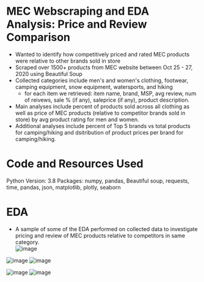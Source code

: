 # MEC Webscraping and EDA Analysis: Price and Review Comparison 
- Wanted to identify how competitively priced and rated MEC products were relative to other brands sold in store 
- Scraped over 1500+ products from MEC website between Oct 25 - 27, 2020 using Beautiful Soup
- Collected categories include men's and women's clothing, footwear, camping equipment, snow equipment, watersports, and hiking 
  - for each item we retrieved: item name, brand, MSP, avg review, num of reivews, sale % (if any), saleprice (if any), product description.
- Main analyses include percent of products sold across all clothing as well as price of MEC products (relative to competitor brands sold in store) by avg product rating for men and women. 
- Additional analyses include percent of Top 5 brands vs total products for camping/hiking and dsitribution of product prices per brand for camping/hiking.  

# Code and Resources Used
Python Version: 3.8
Packages: numpy, pandas, Beautiful soup, requests, time, pandas, json, matplotlib, plotly, seaborn


# EDA
- A sample of some of the EDA performed on collected data to investigate pricing and review of MEC products relative to competitors in same category.  
![image](https://user-images.githubusercontent.com/56518821/111862100-61a80d80-8929-11eb-9cf2-272560531946.png)

![image](https://user-images.githubusercontent.com/56518821/111862092-5359f180-8929-11eb-8740-9336dbce947a.png)
![image](https://user-images.githubusercontent.com/56518821/111862093-55bc4b80-8929-11eb-8e03-ace9ec9274b3.png)

![image](https://user-images.githubusercontent.com/56518821/111862056-1a218180-8929-11eb-9d7b-f33be0b72283.png)
![image](https://user-images.githubusercontent.com/56518821/111862075-345b5f80-8929-11eb-83a4-ebd28937c569.png)








